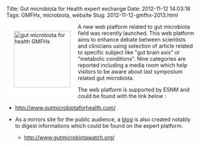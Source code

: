 Title: Gut microbiota for Health expert exchange
Date: 2012-11-12 14:03:18
Tags: GMFHx, microbiota, website
Slug: 2012-11-12-gmfhx-2013.html
 
<img itemprop="image" src="http://julientap.free.fr/images/gmfh.png" alt="gut microbiota for health GMFHx" style="float: left; border: 20px solid white; width: 150px;"/>

A new web platform related to gut microbiota field was recently launched. This web platform aims to enhance debate between scientists and clinicians using selection of article related to specific subject like "gut brain axis" or "metabolic conditions". Nine categories are reported including a media room which help visitors to be aware about last symposium related gut microbiota.

The web platform is supported by ESNM and could be found with the link below :
- <a title="gut microbiota for health GMFHx" mce_href="http://www.gutmicrobiotaforhealth.com/" href="http://www.gutmicrobiotaforhealth.com/">http://www.gutmicrobiotaforhealth.com/</a>

- As a mirrors site for the public audience, a <a title="gutmicrobiotawatch" mce_href="http://www.gutmicrobiotawatch.org/" href="http://www.gutmicrobiotawatch.org/">blog</a> is also created notably to digest informations which could be found on the expert platform.
	- <a title="gutmicrobiotawatch" mce_href="http://www.gutmicrobiotawatch.org/" href="http://www.gutmicrobiotawatch.org/">http://www.gutmicrobiotawatch.org/</a>